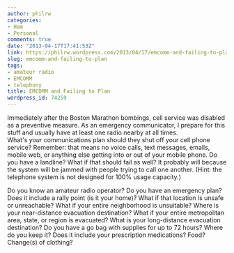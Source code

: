 ```yaml
---
author: philrw
categories:
- Ham
- Personal
comments: true
date: "2013-04-17T17:41:53Z"
link: https://philrw.wordpress.com/2013/04/17/emcomm-and-failing-to-plan/
slug: emcomm-and-failing-to-plan
tags:
- amateur radio
- EMCOMM
- telephony
title: EMCOMM and Failing to Plan
wordpress_id: 74259
---
```


Immediately after the Boston Marathon bombings, cell service was disabled as a preventive measure. As an emergency communicator, I prepare for this stuff and usually have at least one radio nearby at all times. What's _your_ communications plan should they shut off your cell phone service? Remember: that means no voice calls, text messages, emails, mobile web, or anything else getting into or out of your mobile phone. Do you have a landline? What if that should fail as well? It probably will because the system will be jammed with people trying to call one another. (Hint: the telephone system is not designed for 100% usage capacity.)

Do you know an amateur radio operator? Do you have an emergency plan? Does it include a rally point (is it your home)? What if that location is unsafe or unreachable? What if your entire neighborhood is unsuitable? Where is your near-distance evacuation destination? What if your entire metropolitan area, state, or region is evacuated? What is your long-distance evacuation destination? Do you have a go bag with supplies for up to 72 hours? Where do you keep it? Does it include your prescription medications? Food? Change(s) of clothing?
